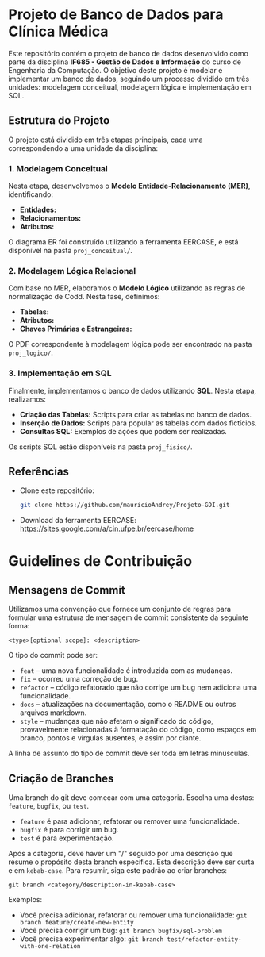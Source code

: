 # Projeto de Banco de Dados para Clínica Médica

Este repositório contém o projeto de banco de dados desenvolvido como parte da disciplina **IF685 - Gestão de Dados e Informação** do curso de Engenharia da Computação. O objetivo deste projeto é modelar e implementar um banco de dados, seguindo um processo dividido em três unidades: modelagem conceitual, modelagem lógica e implementação em SQL.

## Estrutura do Projeto

O projeto está dividido em três etapas principais, cada uma correspondendo a uma unidade da disciplina:

### 1. Modelagem Conceitual
Nesta etapa, desenvolvemos o **Modelo Entidade-Relacionamento (MER)**, identificando:
- **Entidades:** 
- **Relacionamentos:** 
- **Atributos:** 

O diagrama ER foi construído utilizando a ferramenta EERCASE, e está disponível na pasta `proj_conceitual/`.

### 2. Modelagem Lógica Relacional
Com base no MER, elaboramos o **Modelo Lógico** utilizando as regras de normalização de Codd. Nesta fase, definimos:
- **Tabelas:** 
- **Atributos:** 
- **Chaves Primárias e Estrangeiras:** 

O PDF correspondente à modelagem lógica pode ser encontrado na pasta `proj_logico/`.

### 3. Implementação em SQL
Finalmente, implementamos o banco de dados utilizando **SQL**. Nesta etapa, realizamos:
- **Criação das Tabelas:** Scripts para criar as tabelas no banco de dados.
- **Inserção de Dados:** Scripts para popular as tabelas com dados fictícios.
- **Consultas SQL:** Exemplos de ações que podem ser realizadas.

Os scripts SQL estão disponíveis na pasta `proj_fisico/`.

## Referências
- Clone este repositório:
   ```bash
   git clone https://github.com/mauricioAndrey/Projeto-GDI.git
- Download da ferramenta EERCASE: https://sites.google.com/a/cin.ufpe.br/eercase/home

# Guidelines de Contribuição

## Mensagens de Commit

Utilizamos uma convenção que fornece um conjunto de regras para formular uma estrutura de mensagem de commit consistente da seguinte forma:

```
<type>[optional scope]: <description>
```

O tipo do commit pode ser:

- `feat` – uma nova funcionalidade é introduzida com as mudanças.
- `fix` – ocorreu uma correção de bug.
- `refactor` – código refatorado que não corrige um bug nem adiciona uma funcionalidade.
- `docs` – atualizações na documentação, como o README ou outros arquivos markdown.
- `style` – mudanças que não afetam o significado do código, provavelmente relacionadas à formatação do código, como espaços em branco, pontos e vírgulas ausentes, e assim por diante.

A linha de assunto do tipo de commit deve ser toda em letras minúsculas.

## Criação de Branches

Uma branch do git deve começar com uma categoria. Escolha uma destas: `feature`, `bugfix`, ou `test`.

- `feature` é para adicionar, refatorar ou remover uma funcionalidade.
- `bugfix` é para corrigir um bug.
- `test` é para experimentação.

Após a categoria, deve haver um "/" seguido por uma descrição que resume o propósito desta branch específica. Esta descrição deve ser curta e em `kebab-case`. Para resumir, siga este padrão ao criar branches:

```
git branch <category/description-in-kebab-case>
```

Exemplos:

- Você precisa adicionar, refatorar ou remover uma funcionalidade: `git branch feature/create-new-entity`
- Você precisa corrigir um bug: `git branch bugfix/sql-problem`
- Você precisa experimentar algo: `git branch test/refactor-entity-with-one-relation`